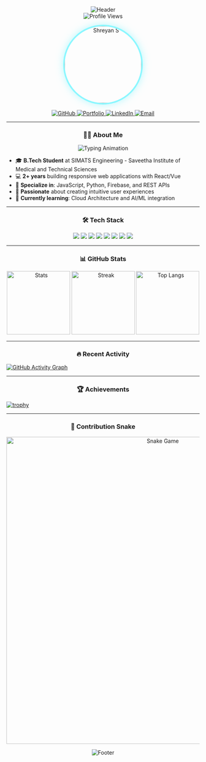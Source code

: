 <div align="center">
  <img src="https://capsule-render.vercel.app/api?type=waving&color=gradient&height=200&section=header&text=Shreyan%20S&fontSize=70&fontAlignY=35&animation=fadeIn" alt="Header"/>
</div>

<div align="center">
  <img src="https://komarev.com/ghpvc/?username=Shreyan1590&label=Profile%20Views&color=ff69b4&style=flat-square" alt="Profile Views">
</div>

<p align="center">
  <img src="https://shreyans-portfolio.netlify.app/My%20image.jpg" height="200" style="border-radius: 50%; border: 4px solid #8AF7FF; box-shadow: 0 0 20px rgba(138, 247, 255, 0.6);" alt="Shreyan S"/>
</p>

<p align="center"> 
  <a href="https://github.com/Shreyan1590" target="_blank">
    <img src="https://img.shields.io/badge/GitHub-181717?style=for-the-badge&logo=github&logoColor=white" alt="GitHub"/>
  </a>
  <a href="https://www.shreyan.site" target="_blank">
    <img src="https://img.shields.io/badge/Portfolio-8AF7FF?style=for-the-badge&logo=Firefox&logoColor=black" alt="Portfolio"/>
  </a>
  <a href="https://www.linkedin.com/in/shreyan-s2596/" target="_blank">
    <img src="https://img.shields.io/badge/LinkedIn-0077B5?style=for-the-badge&logo=linkedin&logoColor=white" alt="LinkedIn"/>
  </a>
  <a href="mailto:shreyanofficial25@gmail.com">
    <img src="https://img.shields.io/badge/Email-D14836?style=for-the-badge&logo=gmail&logoColor=white" alt="Email"/>
  </a>
</p>

---

### <div align="center">👨‍💻 About Me</div>

<p align="center">
  <img src="https://readme-typing-svg.herokuapp.com?font=Fira+Code&size=24&duration=4000&pause=500&color=8AF7FF&center=true&vCenter=true&width=435&lines=FullStack+Developer;UI%2FUX+Enthusiast;Problem+Solver;Tech+Explorer" alt="Typing Animation"/>
</p>

- 🎓 **B.Tech Student** at SIMATS Engineering - Saveetha Institute of Medical and Technical Sciences  
- 💻 **2+ years** building responsive web applications with React/Vue  
- 🚀 **Specialize in**: JavaScript, Python, Firebase, and REST APIs  
- 🎨 **Passionate** about creating intuitive user experiences  
- 🌱 **Currently learning**: Cloud Architecture and AI/ML integration  

---

### <div align="center">🛠 Tech Stack</div>

<p align="center">
  <img src="https://img.shields.io/badge/React-61DAFB?logo=react&logoColor=black&style=for-the-badge"/>
  <img src="https://img.shields.io/badge/JavaScript-F7DF1E?logo=javascript&logoColor=black&style=for-the-badge"/>
  <img src="https://img.shields.io/badge/TypeScript-3178C6?logo=typescript&logoColor=white&style=for-the-badge"/>
  <img src="https://img.shields.io/badge/Python-3776AB?logo=python&logoColor=white&style=for-the-badge"/>
  <img src="https://img.shields.io/badge/Firebase-FFCA28?logo=firebase&logoColor=black&style=for-the-badge"/>
  <img src="https://img.shields.io/badge/HTML5-E34F26?logo=html5&logoColor=white&style=for-the-badge"/>
  <img src="https://img.shields.io/badge/Node.js-339933?logo=node.js&logoColor=white&style=for-the-badge"/>
  <img src="https://img.shields.io/badge/TailwindCSS-06B6D4?logo=tailwind-css&logoColor=white&style=for-the-badge"/>
</p>

---

### <div align="center">📊 GitHub Stats</div>

<div align="center">
  <img src="https://github-readme-stats.vercel.app/api?username=Shreyan1590&show_icons=true&theme=dracula&hide_border=true" height="165" alt="Stats"/>
  <img src="https://streak-stats.demolab.com?user=Shreyan1590&theme=dracula&hide_border=true" height="165" alt="Streak"/>
  <img src="https://github-readme-stats.vercel.app/api/top-langs/?username=Shreyan1590&layout=compact&theme=dracula&hide_border=true" height="165" alt="Top Langs"/>
</div>

---

### <div align="center">🔥 Recent Activity</div>

[![GitHub Activity Graph](https://github-readme-activity-graph.vercel.app/graph?username=Shreyan1590&theme=github-compact&hide_border=true&radius=16&bg_color=151515&title_color=8AF7FF)](https://github.com/ashutosh00710/github-readme-activity-graph)

---

### <div align="center">🏆 Achievements</div>

[![trophy](https://github-profile-trophy.vercel.app/?username=Shreyan1590&theme=gruvbox&margin-w=15&row=1&column=7)](https://github.com/ryo-ma/github-profile-trophy)

---

### <div align="center">🐍 Contribution Snake</div>

<p align="center">
  <img src="https://raw.githubusercontent.com/Shreyan1590/Shreyan1590/output/snake.svg" alt="Snake Game" width="800"/>
</p>

<div align="center">
  <img src="https://capsule-render.vercel.app/api?type=waving&color=gradient&height=100&section=footer&fontSize=30&fontAlignY=65" alt="Footer"/>
</div>
